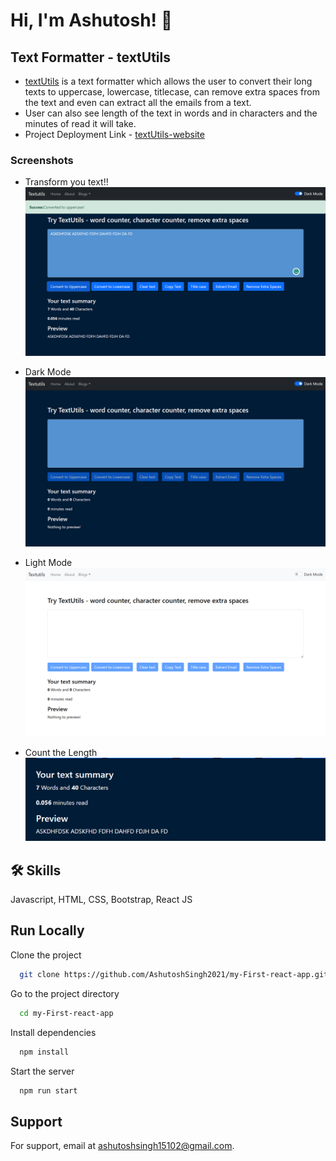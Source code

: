 # Hi, I'm Ashutosh! 👋

## Text Formatter - textUtils

- [textUtils](https://github.com/AshutoshSingh2021/my-First-react-app) is a text formatter which allows the user to convert their long texts to uppercase, lowercase, titlecase, can remove extra spaces from the text and even can extract all the emails from a text.
- User can also see length of the text in words and in characters and the minutes of read it will take.
- Project Deployment Link - [textUtils-website](https://textutils-textformatter.netlify.app/)

### Screenshots

- Transform you text!!
  ![Convert your text](<Screenshot (27).png>)

- Dark Mode
  ![Alt text](<Screenshot (26).png>)

- Light Mode
  ![Alt text](<Screenshot (25).png>)

- Count the Length
  ![Alt text](<Screenshot 2023-07-16 004443.png>)

## 🛠 Skills

Javascript, HTML, CSS, Bootstrap, React JS

## Run Locally

Clone the project

```bash
  git clone https://github.com/AshutoshSingh2021/my-First-react-app.git
```

Go to the project directory

```bash
  cd my-First-react-app
```

Install dependencies

```bash
  npm install
```

Start the server

```bash
  npm run start
```

## Support

For support, email at ashutoshsingh15102@gmail.com.
